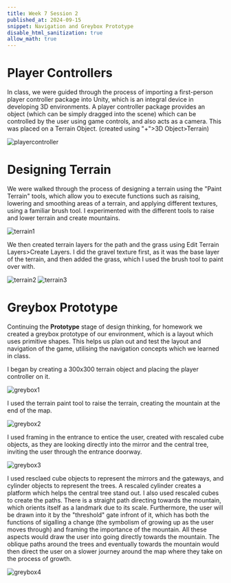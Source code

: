 ```yaml
---
title: Week 7 Session 2
published_at: 2024-09-15
snippet: Navigation and Greybox Prototype
disable_html_sanitization: true
allow_math: true
---
```


# Player Controllers
In class, we were guided through the process of importing a first-person player controller package into Unity, which is an integral device in developing 3D environments. A player controller package provides an object (which can be simply dragged into the scene) which can be controlled by the user using game controls, and also acts as a camera. This was placed on a Terrain Object. (created using "+">3D Object>Terrain)

![playercontroller](/w07s2/playercontroller.png)

# Designing Terrain
We were walked through the process of designing a terrain using the "Paint Terrain" tools, which allow you to execute functions such as raising, lowering and smoothing areas of a terrain, and applying different textures, using a familiar brush tool. I experimented with the different tools to raise and lower terrain and create mountains.

![terrain1](/w07s2/terrain1.png)

We then created terrain layers for the path and the grass using Edit Terrain Layers>Create Layers. I did the gravel texture first, as it was the base layer of the terrain, and then added the grass, which I used the brush tool to paint over with.

![terrain2](/w07s2/terrain2.png)
![terrain3](/w07s2/terrain3.png)

# Greybox Prototype
Continuing the **Prototype** stage of design thinking, for homework we created a greybox prototype of our environment, which is a layout which uses primitive shapes. This helps us plan out and test the layout and navigation of the game, utilising the navigation concepts which we learned in class.

I began by creating a 300x300 terrain object and placing the player controller on it.

![greybox1](/w07s2/greybox1.png)

I used the terrain paint tool to raise the terrain, creating the mountain at the end of the map.

![greybox2](/w07s2/greybox2.png)

I used framing in the entrance to entice the user, created with rescaled cube objects, as they are looking directly into the mirror and the central tree, inviting the user through the entrance doorway.

![greybox3](/w07s2/greybox3.png)

I used resclaed cube objects to represent the mirrors and the gateways, and cylinder objects to represent the trees. A rescaled cylinder creates a platform which helps the central tree stand out. I also used rescaled cubes to create the paths. There is a straight path directing towards the mountain, which orients itself as a landmark due to its scale. Furthermore, the user will be drawn into it by the "threshold" gate infront of it, which has both the functions of sigalling a change (the symbolism of growing up as the user moves through) and framing the importance of the mountain. All these aspects would draw the user into going directly towards the mountain. The oblique paths around the trees and eventually towards the mountain would then direct the user on a slower journey around the map where they take on the process of growth. 

![greybox4](/w07s2/greybox4.png)

